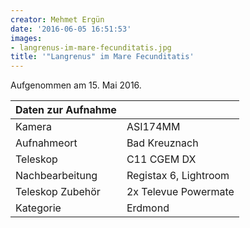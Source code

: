 ```yaml
---
creator: Mehmet Ergün
date: '2016-06-05 16:51:53'
images:
- langrenus-im-mare-fecunditatis.jpg
title: '"Langrenus" im Mare Fecunditatis'
---
```

Aufgenommen am 15. Mai 2016.

| Daten zur Aufnahme | |
| - | - |
| Kamera | ASI174MM |
| Aufnahmeort | Bad Kreuznach |
| Teleskop | C11 CGEM DX |
| Nachbearbeitung | Registax 6, Lightroom |
| Teleskop Zubehör | 2x Televue Powermate |
| Kategorie | Erdmond |
